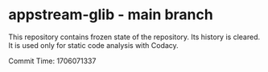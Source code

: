 # appstream-glib - main branch

This repository contains frozen state of the repository.
Its history is cleared. It is used only for static code
analysis with Codacy.

Commit Time: 1706071337